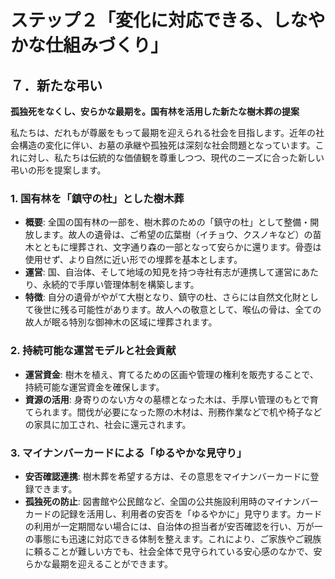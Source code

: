 # ステップ２「変化に対応できる、しなやかな仕組みづくり」

## ７．新たな弔い

**孤独死をなくし、安らかな最期を。国有林を活用した新たな樹木葬の提案**

私たちは、だれもが尊厳をもって最期を迎えられる社会を目指します。近年の社会構造の変化に伴い、お墓の承継や孤独死は深刻な社会問題となっています。これに対し、私たちは伝統的な価値観を尊重しつつ、現代のニーズに合った新しい弔いの形を提案します。

### 1. 国有林を「鎮守の杜」とした樹木葬

*   **概要**: 全国の国有林の一部を、樹木葬のための「鎮守の杜」として整備・開放します。故人の遺骨は、ご希望の広葉樹（イチョウ、クスノキなど）の苗木とともに埋葬され、文字通り森の一部となって安らかに還ります。骨壺は使用せず、より自然に近い形での埋葬を基本とします。
*   **運営**: 国、自治体、そして地域の知見を持つ寺社有志が連携して運営にあたり、永続的で手厚い管理体制を構築します。
*   **特徴**: 自分の遺骨がやがて大樹となり、鎮守の杜、さらには自然文化財として後世に残る可能性があります。故人への敬意として、喉仏の骨は、全ての故人が眠る特別な御神木の区域に埋葬されます。

### 2. 持続可能な運営モデルと社会貢献

*   **運営資金**: 樹木を植え、育てるための区画や管理の権利を販売することで、持続可能な運営資金を確保します。
*   **資源の活用**: 身寄りのない方々の墓標となった木は、手厚い管理のもとで育てられます。間伐が必要になった際の木材は、刑務作業などで机や椅子などの家具に加工され、社会に還元されます。

### 3. マイナンバーカードによる「ゆるやかな見守り」

*   **安否確認連携**: 樹木葬を希望する方は、その意思をマイナンバーカードに登録できます。
*   **孤独死の防止**: 図書館や公民館など、全国の公共施設利用時のマイナンバーカードの記録を活用し、利用者の安否を「ゆるやかに」見守ります。カードの利用が一定期間ない場合には、自治体の担当者が安否確認を行い、万が一の事態にも迅速に対応できる体制を整えます。これにより、ご家族やご親族に頼ることが難しい方でも、社会全体で見守られている安心感のなかで、安らかな最期を迎えることができます。